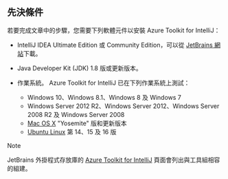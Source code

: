 ## <a name="prerequisites"></a>先決條件
若要完成文章中的步驟，您需要下列軟體元件以安裝 Azure Toolkit for IntelliJ：

* IntelliJ IDEA Ultimate Edition 或 Community Edition，可以從 [JetBrains 網站](https://www.jetbrains.com/idea/download/)下載。
* Java Developer Kit (JDK) 1.8 版或更新版本。
* 作業系統。 Azure Toolkit for IntelliJ 已在下列作業系統上測試：
  
  * Windows 10、Windows 8.1、Windows 8 及 Windows 7
  * Windows Server 2012 R2、Windows Server 2012、Windows Server 2008 R2 及 Windows Server 2008
  * [Mac OS X](http://www.apple.com/osx) "Yosemite" 版和更新版本
  * [Ubuntu Linux](http://www.ubuntu.com) 第 14、15 及 16 版

> [!NOTE]
> 
> JetBrains 外掛程式存放庫的 [Azure Toolkit for IntelliJ](https://plugins.jetbrains.com/plugin/8053) 頁面會列出與工具組相容的組建。
> 

<!--
> [!IMPORTANT]
> 
> If you are using the Azure Toolkit for IntelliJ on Windows, the toolkit requires installing the Azure SDK 2.9.6 or later in order to use the Azure emulator. You have two options for installing the Azure SDK:
> 
> * You can download and install the Azure SDK by using the [Web Platform Installer (WebPI)](http://go.microsoft.com/fwlink/?LinkID=252838).
> * If you do not have the Azure SDK installed when you create your first Azure deployment project, you will be prompted to automatically download install the requisite version of the Azure SDK.
> 
> Note that the Azure SDK is only required on Windows.
> 
-->
